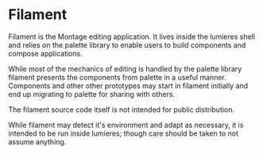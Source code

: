 Filament
========

Filament is the Montage editing application. It lives inside the lumieres shell
and relies on the palette library to enable users to build components and
compose applications.

While most of the mechanics of editing is handled by the palette library filament
presents the components from palette in a useful manner. Components and other
other prototypes may start in filament initially and end up migrating to palette
for sharing with others.

 The filament source code itself is not intended for public distribution.

 While filament may detect it's environment and adapt as necessary, it is intended
 to be run inside lumieres; though care should be taken to not assume anything.
